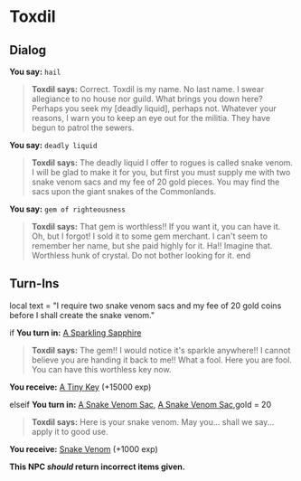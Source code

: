 # Toxdil
## Dialog

**You say:** `hail`



>**Toxdil says:** Correct. Toxdil is my name. No last name. I swear allegiance to no house nor guild. What brings you down here? Perhaps you seek my [deadly liquid], perhaps not. Whatever your reasons, I warn you to keep an eye out for the militia. They have begun to patrol the sewers.

**You say:** `deadly liquid`



>**Toxdil says:** The deadly liquid I offer to rogues is called snake venom. I will be glad to make it for you, but first you must supply me with two snake venom sacs and my fee of 20 gold pieces. You may find the sacs upon the giant snakes of the Commonlands.

**You say:** `gem of righteousness`



>**Toxdil says:** That gem is worthless!! If you want it, you can have it. Oh, but I forgot! I sold it to some gem merchant. I can't seem to remember her name, but she paid highly for it. Ha!! Imagine that. Worthless hunk of crystal. Do not bother looking for it.
end

## Turn-Ins



local text = "I require two snake venom sacs and my fee of 20 gold coins before I shall create the snake venom."


if **You turn in:** [A Sparkling Sapphire](/item/12353)


>**Toxdil says:** The gem!! I would notice it's sparkle anywhere!! I cannot believe you are handing it back to me!! What a fool. Here you are fool. You can have this worthless key now.


 **You receive:**  [A Tiny Key](/item/12351) (+15000 exp)

elseif **You turn in:** [A Snake Venom Sac](/item/14017), [A Snake Venom Sac](/item/14017),gold = 20


>**Toxdil says:** Here is your snake venom. May you... shall we say... apply it to good use.


 **You receive:**  [Snake Venom](/item/14016) (+1000 exp)

**This NPC *should* return incorrect items given.**
